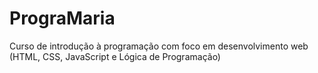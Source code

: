 # PrograMaria
Curso de introdução à programação com foco em desenvolvimento web (HTML, CSS, JavaScript e Lógica de Programação)
